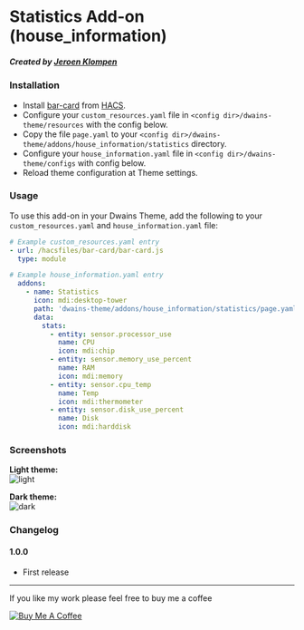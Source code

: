 # Statistics Add-on (house_information)
##### Created by [Jeroen Klompen](https://github.com/klumpke/)


### Installation
- Install [bar-card](https://github.com/custom-cards/bar-card) from [HACS](https://hacs.xyz).
- Configure your `custom_resources.yaml` file in `<config dir>/dwains-theme/resources` with the config below.
- Copy the file `page.yaml` to your `<config dir>/dwains-theme/addons/house_information/statistics` directory.
- Configure your `house_information.yaml` file in `<config dir>/dwains-theme/configs` with config below.
- Reload theme configuration at Theme settings.


### Usage
To use this add-on in your Dwains Theme, add the following to your `custom_resources.yaml` and `house_information.yaml` file:
```yaml
# Example custom_resources.yaml entry
- url: /hacsfiles/bar-card/bar-card.js
  type: module
```

```yaml
# Example house_information.yaml entry
  addons:
    - name: Statistics
      icon: mdi:desktop-tower
      path: 'dwains-theme/addons/house_information/statistics/page.yaml'
      data:
        stats:
          - entity: sensor.processor_use
            name: CPU
            icon: mdi:chip
          - entity: sensor.memory_use_percent
            name: RAM
            icon: mdi:memory
          - entity: sensor.cpu_temp
            name: Temp
            icon: mdi:thermometer
          - entity: sensor.disk_use_percent
            name: Disk
            icon: mdi:harddisk
```

### Screenshots
**Light theme:**<br>
![light](https://github.com/Klumpke/dwains-theme-addons/blob/master/house_information/statistics/.github/screenshots/light.png "Light")

**Dark theme:**<br>
![dark](https://github.com/Klumpke/dwains-theme-addons/blob/master/house_information/statistics/.github/screenshots/dark.png "Dark")


### Changelog
#### 1.0.0
- First release

---

If you like my work please feel free to buy me a coffee

<a href="https://www.buymeacoffee.com/klumpke" target="_blank"><img src="https://www.buymeacoffee.com/assets/img/custom_images/white_img.png" alt="Buy Me A Coffee"></a>